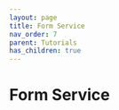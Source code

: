 ```yaml
---
layout: page
title: Form Service
nav_order: 7
parent: Tutorials
has_children: true
---
```


# Form Service
